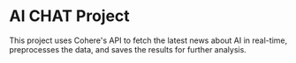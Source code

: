 # AI CHAT Project

This project uses Cohere's API to fetch the latest news about AI in real-time, preprocesses the data, and saves the results for further analysis.
